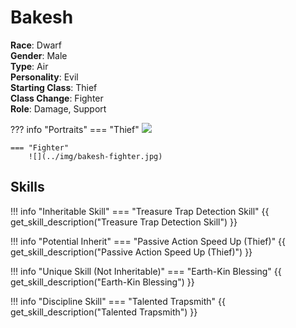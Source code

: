 # Bakesh

**Race**: Dwarf  
**Gender**: Male  
**Type**: Air  
**Personality**: Evil  
**Starting Class**: Thief  
**Class Change**: Fighter  
**Role**: Damage, Support

??? info "Portraits"
    === "Thief"
        ![](../img/bakesh-thief.jpg)

    === "Fighter"
        ![](../img/bakesh-fighter.jpg)

## Skills

!!! info "Inheritable Skill"
    === "Treasure Trap Detection Skill"
        {{ get_skill_description("Treasure Trap Detection Skill") }}

!!! info "Potential Inherit"
    === "Passive Action Speed Up (Thief)"
        {{ get_skill_description("Passive Action Speed Up (Thief)") }}        

!!! info "Unique Skill (Not Inheritable)"
    === "Earth-Kin Blessing"
        {{ get_skill_description("Earth-Kin Blessing") }}
        
!!! info "Discipline Skill"
    === "Talented Trapsmith"
        {{ get_skill_description("Talented Trapsmith") }}
